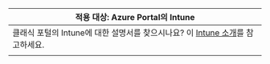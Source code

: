 |                                                           적용 대상: Azure Portal의 Intune                                                            |
|-------------------------------------------------------------------------------------------------------------------------------------------------------------|
| 클래식 포털의 Intune에 대한 설명서를 찾으시나요? 이 [Intune 소개](/intune/introduction-intune?toc=/intune-classic/toc.json)를 참고하세요. |
|                                                                                                                                                             |

